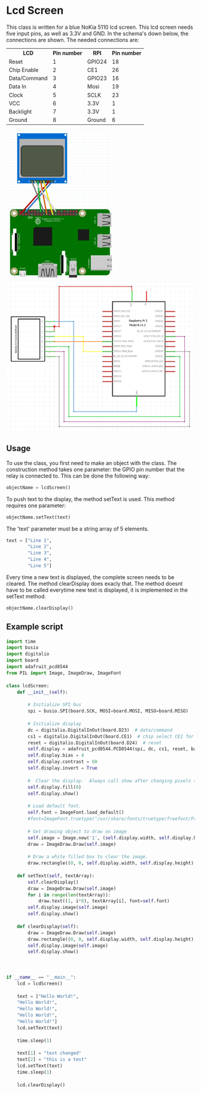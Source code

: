 # Lcd Screen

This class is written for a blue NoKia 5110 lcd screen. This lcd screen needs five input pins, as well as 3.3V and GND. In the schema's down below, the connections are shown. The needed connections are:

<table>
    <tr>
        <th>LCD</th>
        <th>Pin number</th>        
        <th>RPI</th>
        <th>Pin number</th>
    </tr>
    <tr>
        <td>Reset</td>
        <td>1</td>
        <td>GPIO24</td>
        <td>18</td>
    </tr>    
    <tr>
        <td>Chip Enable</td>
        <td>2</td>
        <td>CE1</td>
        <td>26</td>
    </tr>
    <tr>
        <td>Data/Command</td>
        <td>3</td>
        <td>GPIO23</td>
        <td>16</td>
    </tr>
    <tr>
        <td>Data In</td>
        <td>4</td>
        <td>Mosi</td>
        <td>19</td>
    </tr>
    <tr>
        <td>Clock</td>
        <td>5</td>
        <td>SCLK</td>
        <td>23</td>
    </tr>
    <tr>
        <td>VCC</td>
        <td>6</td>
        <td>3.3V</td>
        <td>1</td>
    </tr>
    <tr>
        <td>Backlight</td>
        <td>7</td>
        <td>3.3V</td>
        <td>1</td>
    </tr>    
    <tr>
        <td>Ground</td>
        <td>8</td>
        <td>Ground</td>
        <td>6</td>
    </tr>
</table>

<img src="fritzing.png" height="400px"> <img src="schema.png" height="400px">

## Usage


To use the class, you first need to make an object with the class. The construction method takes one parameter: the GPIO pin number that the relay is connected to.
This can be done  the following way:

```python
objectName = lcdScreen()
```

To push text to the display, the method setText is used. This method requires one parameter:

```python
objectName.setText(text)
```

The 'text' parameter must be a string array of 5 elements.

```python
text = ["Line 1",
        "Line 2",
        "Line 3",
        "Line 4",
        "Line 5"]
```

Every time a new text is displayed, the complete screen needs to be cleared. The method clearDisplay does exacly that. The method doesnt have to be called everytime new text is displayed, it is implemented in the setText method.

```python
objectName.clearDisplay()
```

## Example script
```python
import time
import busio
import digitalio
import board
import adafruit_pcd8544
from PIL import Image, ImageDraw, ImageFont

class lcdScreen:
    def __init__(self):

        # Initialize SPI bus
        spi = busio.SPI(board.SCK, MOSI=board.MOSI, MISO=board.MISO)

        # Initialize display
        dc = digitalio.DigitalInOut(board.D23)  # data/command
        cs1 = digitalio.DigitalInOut(board.CE1)  # chip select CE1 for display
        reset = digitalio.DigitalInOut(board.D24)  # reset
        self.display = adafruit_pcd8544.PCD8544(spi, dc, cs1, reset, baudrate= 1000000)
        self.display.bias = 4
        self.display.contrast = 60
        self.display.invert = True
        
        #  Clear the display.  Always call show after changing pixels to make the display update visible!
        self.display.fill(0)
        self.display.show()

        # Load default font.
        self.font = ImageFont.load_default()
        #font=ImageFont.truetype("/usr/share/fonts/truetype/freefont/FreeSansBold.ttf", 10)

        # Get drawing object to draw on image
        self.image = Image.new('1', (self.display.width, self.display.height)) 
        draw = ImageDraw.Draw(self.image)

        # Draw a white filled box to clear the image.
        draw.rectangle((0, 0, self.display.width, self.display.height), outline=255, fill=255)

    def setText(self, textArray):
        self.clearDisplay()
        draw = ImageDraw.Draw(self.image)
        for i in range(len(textArray)):
            draw.text((1, i*8), textArray[i], font=self.font)
        self.display.image(self.image)
        self.display.show()

    def clearDisplay(self):
        draw = ImageDraw.Draw(self.image)
        draw.rectangle((0, 0, self.display.width, self.display.height), outline=255, fill=255)
        self.display.image(self.image)
        self.display.show()



if __name__ == "__main__":
    lcd = lcdScreen()

    text = ["Hello World!", 
    "Hello World!", 
    "Hello World!", 
    "Hello World!", 
    "Hello World!"]
    lcd.setText(text)

    time.sleep(1)

    text[1] = "text changed"
    text[2] = "this is a test"
    lcd.setText(text)
    time.sleep(1)

    lcd.clearDisplay()
```
